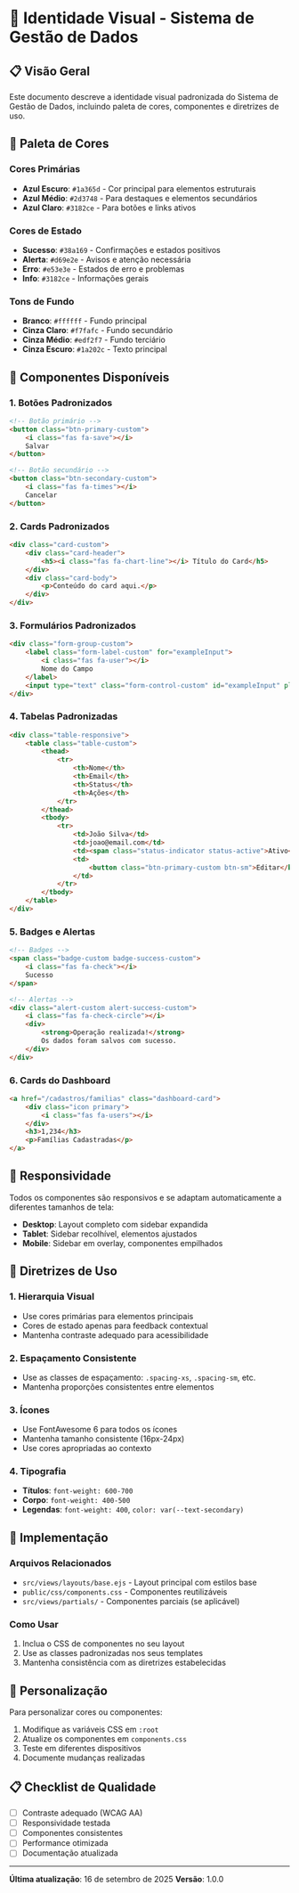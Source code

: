 # 🎨 Identidade Visual - Sistema de Gestão de Dados

## 📋 Visão Geral

Este documento descreve a identidade visual padronizada do Sistema de Gestão de Dados, incluindo paleta de cores, componentes e diretrizes de uso.

## 🎨 Paleta de Cores

### Cores Primárias
- **Azul Escuro**: `#1a365d` - Cor principal para elementos estruturais
- **Azul Médio**: `#2d3748` - Para destaques e elementos secundários
- **Azul Claro**: `#3182ce` - Para botões e links ativos

### Cores de Estado
- **Sucesso**: `#38a169` - Confirmações e estados positivos
- **Alerta**: `#d69e2e` - Avisos e atenção necessária
- **Erro**: `#e53e3e` - Estados de erro e problemas
- **Info**: `#3182ce` - Informações gerais

### Tons de Fundo
- **Branco**: `#ffffff` - Fundo principal
- **Cinza Claro**: `#f7fafc` - Fundo secundário
- **Cinza Médio**: `#edf2f7` - Fundo terciário
- **Cinza Escuro**: `#1a202c` - Texto principal

## 🧩 Componentes Disponíveis

### 1. Botões Padronizados

```html
<!-- Botão primário -->
<button class="btn-primary-custom">
    <i class="fas fa-save"></i>
    Salvar
</button>

<!-- Botão secundário -->
<button class="btn-secondary-custom">
    <i class="fas fa-times"></i>
    Cancelar
</button>
```

### 2. Cards Padronizados

```html
<div class="card-custom">
    <div class="card-header">
        <h5><i class="fas fa-chart-line"></i> Título do Card</h5>
    </div>
    <div class="card-body">
        <p>Conteúdo do card aqui.</p>
    </div>
</div>
```

### 3. Formulários Padronizados

```html
<div class="form-group-custom">
    <label class="form-label-custom" for="exampleInput">
        <i class="fas fa-user"></i>
        Nome do Campo
    </label>
    <input type="text" class="form-control-custom" id="exampleInput" placeholder="Digite aqui...">
</div>
```

### 4. Tabelas Padronizadas

```html
<div class="table-responsive">
    <table class="table-custom">
        <thead>
            <tr>
                <th>Nome</th>
                <th>Email</th>
                <th>Status</th>
                <th>Ações</th>
            </tr>
        </thead>
        <tbody>
            <tr>
                <td>João Silva</td>
                <td>joao@email.com</td>
                <td><span class="status-indicator status-active">Ativo</span></td>
                <td>
                    <button class="btn-primary-custom btn-sm">Editar</button>
                </td>
            </tr>
        </tbody>
    </table>
</div>
```

### 5. Badges e Alertas

```html
<!-- Badges -->
<span class="badge-custom badge-success-custom">
    <i class="fas fa-check"></i>
    Sucesso
</span>

<!-- Alertas -->
<div class="alert-custom alert-success-custom">
    <i class="fas fa-check-circle"></i>
    <div>
        <strong>Operação realizada!</strong>
        Os dados foram salvos com sucesso.
    </div>
</div>
```

### 6. Cards do Dashboard

```html
<a href="/cadastros/familias" class="dashboard-card">
    <div class="icon primary">
        <i class="fas fa-users"></i>
    </div>
    <h3>1,234</h3>
    <p>Famílias Cadastradas</p>
</a>
```

## 📱 Responsividade

Todos os componentes são responsivos e se adaptam automaticamente a diferentes tamanhos de tela:

- **Desktop**: Layout completo com sidebar expandida
- **Tablet**: Sidebar recolhível, elementos ajustados
- **Mobile**: Sidebar em overlay, componentes empilhados

## 🎯 Diretrizes de Uso

### 1. Hierarquia Visual
- Use cores primárias para elementos principais
- Cores de estado apenas para feedback contextual
- Mantenha contraste adequado para acessibilidade

### 2. Espaçamento Consistente
- Use as classes de espaçamento: `.spacing-xs`, `.spacing-sm`, etc.
- Mantenha proporções consistentes entre elementos

### 3. Ícones
- Use FontAwesome 6 para todos os ícones
- Mantenha tamanho consistente (16px-24px)
- Use cores apropriadas ao contexto

### 4. Tipografia
- **Títulos**: `font-weight: 600-700`
- **Corpo**: `font-weight: 400-500`
- **Legendas**: `font-weight: 400`, `color: var(--text-secondary)`

## 🚀 Implementação

### Arquivos Relacionados
- `src/views/layouts/base.ejs` - Layout principal com estilos base
- `public/css/components.css` - Componentes reutilizáveis
- `src/views/partials/` - Componentes parciais (se aplicável)

### Como Usar
1. Inclua o CSS de componentes no seu layout
2. Use as classes padronizadas nos seus templates
3. Mantenha consistência com as diretrizes estabelecidas

## 🔧 Personalização

Para personalizar cores ou componentes:

1. Modifique as variáveis CSS em `:root`
2. Atualize os componentes em `components.css`
3. Teste em diferentes dispositivos
4. Documente mudanças realizadas

## 📋 Checklist de Qualidade

- [ ] Contraste adequado (WCAG AA)
- [ ] Responsividade testada
- [ ] Componentes consistentes
- [ ] Performance otimizada
- [ ] Documentação atualizada

---

**Última atualização**: 16 de setembro de 2025
**Versão**: 1.0.0